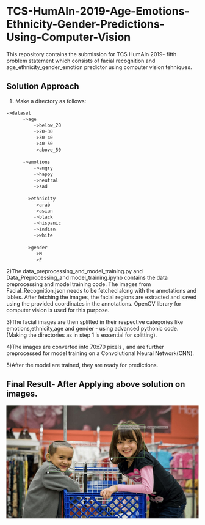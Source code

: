 # TCS-HumAIn-2019-Age-Emotions-Ethnicity-Gender-Predictions-Using-Computer-Vision
This repository contains the submission for TCS HumAIn 2019- fifth problem statement which consists of facial recognition and age_ethnicity_gender_emotion predictor using computer vision tehniques.

## Solution Approach
1) Make a directory as follows:
```
->dataset
      ->age
          ->below_20
          ->20-30
          ->30-40
          ->40-50
          ->above_50
        
      ->emotions
          ->angry
          ->happy
          ->neutral
          ->sad
               
       ->ethnicity
          ->arab
          ->asian
          ->black
          ->hispanic
          ->indian
          ->white
        
       ->gender
          ->M
          ->F

```
2)The data_preprocessing_and_model_training.py and Data_Preprocessing_and model_training.ipynb contains the data preprocessing and model training code. The images from Facial_Recognition.json needs to be fetched along with the annotations and lables. After fetching the images, the facial regions are extracted and saved using the provided coordinates in the annotations. OpenCV library for computer vision is used for this purpose.

3)The facial images are then splitted in their respective categories like emotions,ethnicity,age and gender - using advanced pythonic code.(Making the directories as in step 1 is essential for splitting).

4)The images are converted into 70x70 pixels , and are further preprocessed for model training on a Convolutional Neural Network(CNN).

5)After the model are trained, they are ready for predictions.

## Final Result- After Applying above solution on images.
![](result.jpg)
